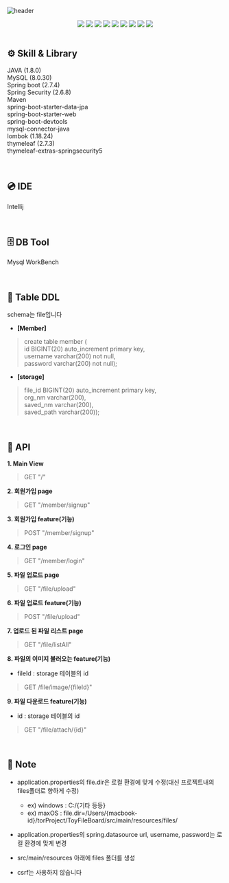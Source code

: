 ![header](https://capsule-render.vercel.app/api?type=waving&color=auto&height=300&section=header&text=ToyFileBoard&fontSize=90&animation=fadeIn&fontAlignY=38&desc=파일_게시판_서브_프로젝트&descAlignY=51&descAlign=62)
<div align="center">
	<img src="https://img.shields.io/badge/Java-007396?style=flat&logo=Java&logoColor=white" />
	<img src="https://img.shields.io/badge/HTML5-E34F26?style=flat&logo=HTML5&logoColor=white" />
	<img src="https://img.shields.io/badge/CSS3-1572B6?style=flat&logo=CSS3&logoColor=white" />
    <img src="https://img.shields.io/badge/MySQL-4479A1?style=flat&logo=MySQL&logoColor=white" />
    <img src="https://img.shields.io/badge/Spring Boot-6DB33F?style=flat&logo=Spring Boot&logoColor=white" />
    <img src="https://img.shields.io/badge/Spring Security-6DB33F?style=flat&logo=Spring Security&logoColor=white" />
    <img src="https://img.shields.io/badge/Maven-1572B6?style=flat&logoColor=white" />
    <img src="https://img.shields.io/badge/Thymeleaf-005F0F?style=flat&logo=Thymeleaf&logoColor=white" />
    <img src="https://img.shields.io/badge/IntelliJ IDEA-000000?style=flat&logo=IntelliJ IDEA&logoColor=white" />
</div>

<br/>

## ⚙️ Skill & Library
JAVA (1.8.0)  
MySQL (8.0.30)  
Spring boot (2.7.4)  
Spring Security (2.6.8)  
Maven  
spring-boot-starter-data-jpa  
spring-boot-starter-web  
spring-boot-devtools  
mysql-connector-java  
lombok (1.18.24)  
thymeleaf (2.7.3)  
thymeleaf-extras-springsecurity5  

<br/>

## 💿 IDE

Intellij

<br/>

## 🗄 DB Tool

Mysql WorkBench

<br/>

## 📁 Table DDL
schema는 file입니다  

- **[Member]**  
>create table member (  
id BIGINT(20) auto_increment primary key,  
username varchar(200) not null,  
password varchar(200) not null);  
  

- **[storage]**  
>file_id BIGINT(20) auto_increment primary key,  
org_nm varchar(200),  
saved_nm varchar(200),  
saved_path varchar(200));  

<br/>

## 🔗 API
**1. Main View**  
> GET "/"  

**2. 회원가입 page**  
> GET "/member/signup"  

**3. 회원가입 feature(기능)**  
> POST "/member/signup"  

**4. 로그인 page**  
> GET "/member/login"  

**5. 파일 업로드 page**  
> GET "/file/upload"  

**6. 파일 업로드 feature(기능)**  
> POST "/file/upload"  

**7. 업로드 된 파일 리스트 page**  
> GET "/file/listAll"  

**8. 파일의 이미지 불러오는 feature(기능)**  
 - fileId : storage 테이블의 id  
> GET /file/image/{fileId}"  

**9. 파일 다운로드 feature(기능)**  
 - id : storage 테이블의 id  
> GET "/file/attach/{id}"  

<br/>  

## 📒 Note
- application.properties의 file.dir은 로컬 환경에 맞게 수정(대신 프로젝트내의 files폴더로 향하게 수정)  
  - ex) windows : C:/{기타 등등}
  - ex) maxOS : file.dir=/Users/{macbook-id}/torProject/ToyFileBoard/src/main/resources/files/  
  
- application.properties의 spring.datasource url, username, password는 로컬 환경에 맞게 변경  
  
- src/main/resources 아래에 files 폴더를 생성  
  
- csrf는 사용하지 않습니다